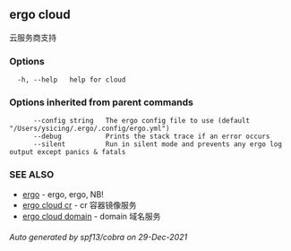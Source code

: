## ergo cloud

云服务商支持

### Options

```
  -h, --help   help for cloud
```

### Options inherited from parent commands

```
      --config string   The ergo config file to use (default "/Users/ysicing/.ergo/.config/ergo.yml")
      --debug           Prints the stack trace if an error occurs
      --silent          Run in silent mode and prevents any ergo log output except panics & fatals
```

### SEE ALSO

* [ergo](ergo.md)	 - ergo, ergo, NB!
* [ergo cloud cr](ergo_cloud_cr.md)	 - cr 容器镜像服务
* [ergo cloud domain](ergo_cloud_domain.md)	 - domain 域名服务

###### Auto generated by spf13/cobra on 29-Dec-2021
